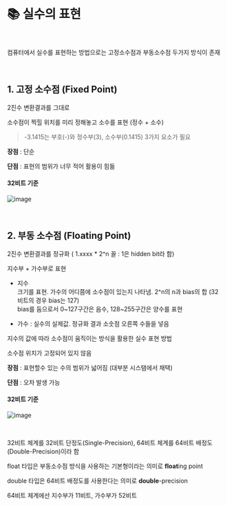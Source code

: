 # 📚 실수의 표현

<br>

컴퓨터에서 실수를 표현하는 방법으로는 고정소수점과 부동소수점 두가지 방식이 존재

<br>

## 1. 고정 소수점 (Fixed Point)

2진수 변환결과를 그대로

소수점이 찍힐 위치를 미리 정해놓고 소수를 표현 (정수 + 소수)

> -3.1415는 부호(-)와 정수부(3), 소수부(0.1415) 3가지 요소가 필요

<b>장점</b> : 단순

<b>단점</b> : 표현의 범위가 너무 적어 활용이 힘듦

#### 32비트 기준
![image](https://user-images.githubusercontent.com/55391944/147067898-c46bff6c-accf-45f9-b40b-c879c4877175.png)



<br>

## 2. 부동 소수점 (Floating Point)

2진수 변환결과를 정규화 ( 1.xxxx \* 2^n 꼴 : 1은 hidden bit라 함)

지수부 + 가수부로 표현

- 지수  
  크기를 표현. 가수의 어디쯤에 소수점이 있는지 나타냄. 2^n의 n과 bias의 합 (32비트의 경우 bias는 127)  
  bias를 둠으로서 0~127구간은 음수, 128~255구간은 양수를 표현

- 가수 : 실수의 실제값. 정규화 결과 소숫점 오른쪽 수들을 넣음

지수의 값에 따라 소수점이 움직이는 방식을 활용한 실수 표현 방법

소수점 위치가 고정되어 있지 않음

<b>장점</b> : 표현할수 있는 수의 범위가 넓어짐 (대부분 시스탬에서 채택)

<b>단점</b> : 오차 발생 가능

#### 32비트 기준
![image](https://user-images.githubusercontent.com/55391944/147067911-d665673e-bd71-42bb-a172-cfd35c18f362.png)


<br>

32비트 체계를 32비트 단정도(Single-Precision), 64비트 체계를 64비트 배정도(Double-Precision)이라 함

float 타입은 부동소수점 방식을 사용하는 기본형이라는 의미로 <b>float</b>ing point

double 타입은 64비트 배정도를 사용한다는 의미로 <b>double</b>-precision

64비트 체계에선 지수부가 11비트, 가수부가 52비트
